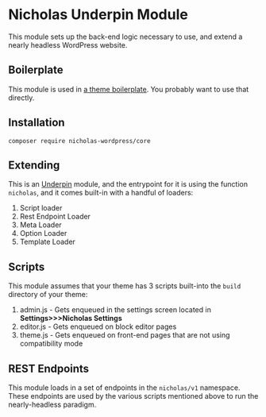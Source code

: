 # Nicholas Underpin Module

This module sets up the back-end logic necessary to use, and extend a nearly headless WordPress website.

## Boilerplate

This module is used in [a theme boilerplate](https://github.com/nicholas-wordpress/nearly-headless-theme). You probably want to use that directly.

## Installation

`composer require nicholas-wordpress/core`

## Extending

This is an [Underpin](github.com/underpin-WP/underpin) module, and the entrypoint for it is using the function `nicholas`, and it comes built-in with a handful of loaders:

1. Script loader
1. Rest Endpoint Loader
1. Meta Loader
1. Option Loader
1. Template Loader

## Scripts

This module assumes that your theme has 3 scripts built-into the `build` directory of your theme:

1. admin.js - Gets enqueued in the settings screen located in **Settings>>>Nicholas Settings**
1. editor.js - Gets enqueued on block editor pages
1. theme.js - Gets enqueued on front-end pages that are not using compatibility mode

## REST Endpoints

This module loads in a set of endpoints in the `nicholas/v1` namespace. These endpoints are used by the various scripts mentioned above to run the nearly-headless paradigm.
